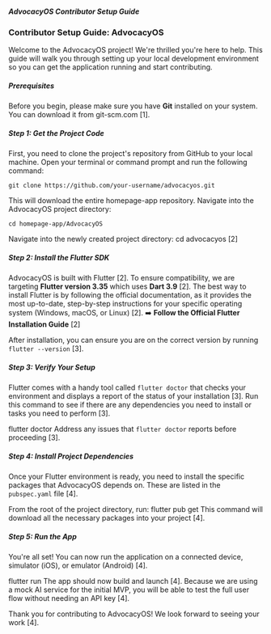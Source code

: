 ##### AdvocacyOS Contributor Setup Guide
### Contributor Setup Guide: AdvocacyOS
Welcome to the AdvocacyOS project! We're thrilled you're here to help. This guide will walk you through setting up your local development environment so you can get the application running and start contributing.

##### Prerequisites
Before you begin, please make sure you have **Git** installed on your system. You can download it from git-scm.com [1].

##### Step 1: Get the Project Code
First, you need to clone the project's repository from GitHub to your local machine. Open your terminal or command prompt and run the following command:

```
git clone https://github.com/your-username/advocacyos.git
```
This will download the entire homepage-app repository. Navigate into the AdvocacyOS project directory:
```
cd homepage-app/AdvocacyOS
```

Navigate into the newly created project directory:
cd advocacyos
[2]

##### Step 2: Install the Flutter SDK
AdvocacyOS is built with Flutter [2]. To ensure compatibility, we are targeting **Flutter version 3.35** which uses **Dart 3.9** [2].
The best way to install Flutter is by following the official documentation, as it provides the most up-to-date, step-by-step instructions for your specific operating system (Windows, macOS, or Linux) [2].
➡️ **Follow the Official Flutter Installation Guide** [2]

After installation, you can ensure you are on the correct version by running `flutter --version` [3].

##### Step 3: Verify Your Setup
Flutter comes with a handy tool called `flutter doctor` that checks your environment and displays a report of the status of your installation [3]. Run this command to see if there are any dependencies you need to install or tasks you need to perform [3].

flutter doctor
Address any issues that `flutter doctor` reports before proceeding [3].

##### Step 4: Install Project Dependencies
Once your Flutter environment is ready, you need to install the specific packages that AdvocacyOS depends on. These are listed in the `pubspec.yaml` file [4].

From the root of the project directory, run:
flutter pub get
This command will download all the necessary packages into your project [4].

##### Step 5: Run the App
You're all set! You can now run the application on a connected device, simulator (iOS), or emulator (Android) [4].

flutter run
The app should now build and launch [4]. Because we are using a mock AI service for the initial MVP, you will be able to test the full user flow without needing an API key [4].

Thank you for contributing to AdvocacyOS! We look forward to seeing your work [4].

